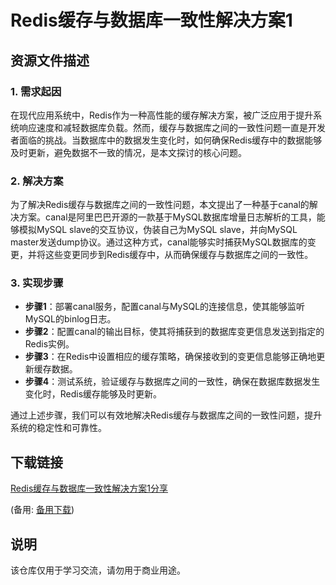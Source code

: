 # Redis缓存与数据库一致性解决方案1

## 资源文件描述

### 1. 需求起因
在现代应用系统中，Redis作为一种高性能的缓存解决方案，被广泛应用于提升系统响应速度和减轻数据库负载。然而，缓存与数据库之间的一致性问题一直是开发者面临的挑战。当数据库中的数据发生变化时，如何确保Redis缓存中的数据能够及时更新，避免数据不一致的情况，是本文探讨的核心问题。

### 2. 解决方案
为了解决Redis缓存与数据库之间的一致性问题，本文提出了一种基于canal的解决方案。canal是阿里巴巴开源的一款基于MySQL数据库增量日志解析的工具，能够模拟MySQL slave的交互协议，伪装自己为MySQL slave，并向MySQL master发送dump协议。通过这种方式，canal能够实时捕获MySQL数据库的变更，并将这些变更同步到Redis缓存中，从而确保缓存与数据库之间的一致性。

### 3. 实现步骤
- **步骤1**：部署canal服务，配置canal与MySQL的连接信息，使其能够监听MySQL的binlog日志。
- **步骤2**：配置canal的输出目标，使其将捕获到的数据库变更信息发送到指定的Redis实例。
- **步骤3**：在Redis中设置相应的缓存策略，确保接收到的变更信息能够正确地更新缓存数据。
- **步骤4**：测试系统，验证缓存与数据库之间的一致性，确保在数据库数据发生变化时，Redis缓存能够及时更新。

通过上述步骤，我们可以有效地解决Redis缓存与数据库之间的一致性问题，提升系统的稳定性和可靠性。

## 下载链接
[Redis缓存与数据库一致性解决方案1分享](https://pan.quark.cn/s/3ffaad564b55) 

(备用: [备用下载](https://pan.baidu.com/s/1ZorUxjtqw0miucOFgU91GA?pwd=1234))

## 说明

该仓库仅用于学习交流，请勿用于商业用途。
